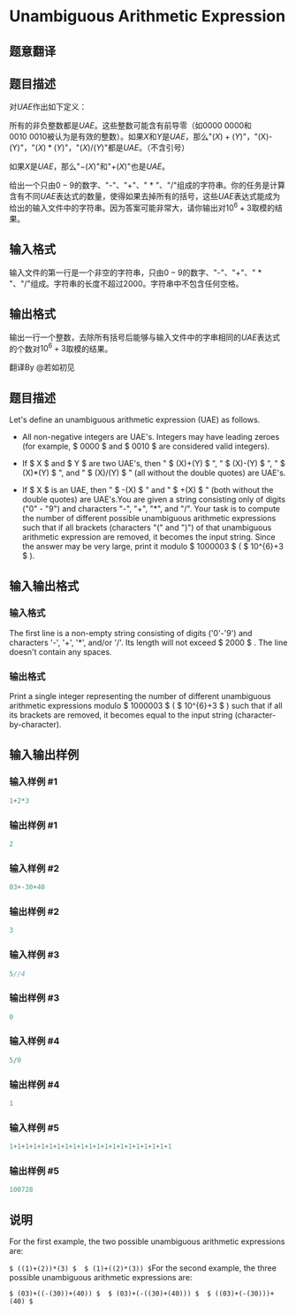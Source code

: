# Unambiguous Arithmetic Expression

## 题意翻译

## 题目描述

对$UAE$作出如下定义：

所有的非负整数都是$UAE$。这些整数可能含有前导零（如$0000\ 0000$和$0010\ 0010$被认为是有效的整数）。如果$X$和$Y$是$UAE$，那么"$(X)+(Y)$"，"(X)-(Y)"，"$(X)* (Y)$"，"$(X)/(Y)$"都是$UAE$。（不含引号）

如果$X$是$UAE$，那么"$-(X)$"和"$+(X)$"也是$UAE$。

给出一个只由$0-9$的数字、"-"、"+"、" * "、"/"组成的字符串。你的任务是计算含有不同$UAE$表达式的数量，使得如果去掉所有的括号，这些$UAE$表达式能成为给出的输入文件中的字符串。因为答案可能非常大，请你输出对$10^6+3$取模的结果。

## 输入格式

输入文件的第一行是一个非空的字符串，只由$0-9$的数字、"-"、"+"、" * "、"/"组成。字符串的长度不超过$2000$。字符串中不包含任何空格。

## 输出格式

输出一行一个整数，去除所有括号后能够与输入文件中的字串相同的$UAE$表达式的个数对$10^6+3$取模的结果。

翻译By @若如初见

## 题目描述

Let's define an unambiguous arithmetic expression (UAE) as follows.

- All non-negative integers are UAE's. Integers may have leading zeroes (for example, $ 0000 $ and $ 0010 $ are considered valid integers).

- If $ X $ and $ Y $ are two UAE's, then " $ (X)+(Y) $ ", " $ (X)-(Y) $ ", " $ (X)*(Y) $ ", and " $ (X)/(Y) $ " (all without the double quotes) are UAE's.

- If $ X $ is an UAE, then " $ -(X) $ " and " $ +(X) $ " (both without the double quotes) are UAE's.You are given a string consisting only of digits ("0" - "9") and characters "-", "+", "\*", and "/". Your task is to compute the number of different possible unambiguous arithmetic expressions such that if all brackets (characters "(" and ")") of that unambiguous arithmetic expression are removed, it becomes the input string. Since the answer may be very large, print it modulo $ 1000003 $ ( $ 10^{6}+3 $ ).

## 输入输出格式

### 输入格式

The first line is a non-empty string consisting of digits ('0'-'9') and characters '-', '+', '\*', and/or '/'. Its length will not exceed $ 2000 $ . The line doesn't contain any spaces.

### 输出格式

Print a single integer representing the number of different unambiguous arithmetic expressions modulo $ 1000003 $ ( $ 10^{6}+3 $ ) such that if all its brackets are removed, it becomes equal to the input string (character-by-character).

## 输入输出样例

### 输入样例 #1

```cpp
1+2*3

```
### 输出样例 #1

```cpp
2

```
### 输入样例 #2

```cpp
03+-30+40

```
### 输出样例 #2

```cpp
3

```
### 输入样例 #3

```cpp
5//4

```
### 输出样例 #3

```cpp
0

```
### 输入样例 #4

```cpp
5/0

```
### 输出样例 #4

```cpp
1

```
### 输入样例 #5

```cpp
1+1+1+1+1+1+1+1+1+1+1+1+1+1+1+1+1+1+1+1+1

```
### 输出样例 #5

```cpp
100728

```
## 说明

For the first example, the two possible unambiguous arithmetic expressions are:

` $ ((1)+(2))*(3) $  $ (1)+((2)*(3)) $ `For the second example, the three possible unambiguous arithmetic expressions are:

` $ (03)+((-(30))+(40)) $  $ (03)+(-((30)+(40))) $  $ ((03)+(-(30)))+(40) $ `

